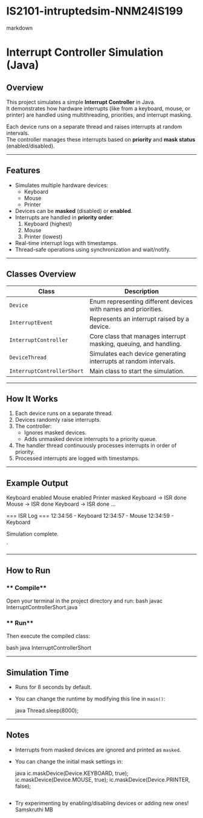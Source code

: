 # IS2101-intruptedsim-NNM24IS199
markdown
# Interrupt Controller Simulation (Java)

##  Overview
This project simulates a simple **Interrupt Controller** in Java.  
It demonstrates how hardware interrupts (like from a keyboard, mouse, or printer) are handled using multithreading, priorities, and interrupt masking.

Each device runs on a separate thread and raises interrupts at random intervals.  
The controller manages these interrupts based on **priority** and **mask status** (enabled/disabled).

---

##  Features
- Simulates multiple hardware devices:
  - Keyboard
  - Mouse
  - Printer
- Devices can be **masked** (disabled) or **enabled**.
- Interrupts are handled in **priority order**:
  1. Keyboard (highest)
  2. Mouse
  3. Printer (lowest)
- Real-time interrupt logs with timestamps.
- Thread-safe operations using synchronization and wait/notify.

---

##  Classes Overview

| Class | Description |
|--------|--------------|
| `Device` | Enum representing different devices with names and priorities. |
| `InterruptEvent` | Represents an interrupt raised by a device. |
| `InterruptController` | Core class that manages interrupt masking, queuing, and handling. |
| `DeviceThread` | Simulates each device generating interrupts at random intervals. |
| `InterruptControllerShort` | Main class to start the simulation. |

---

##  How It Works
1. Each device runs on a separate thread.
2. Devices randomly raise interrupts.
3. The controller:
   - Ignores masked devices.
   - Adds unmasked device interrupts to a priority queue.
4. The handler thread continuously processes interrupts in order of priority.
5. Processed interrupts are logged with timestamps.

---

##  Example Output



Keyboard enabled
Mouse enabled
Printer masked
Keyboard → ISR done
Mouse → ISR done
Keyboard → ISR done
...

=== ISR Log ===
12:34:56 - Keyboard
12:34:57 - Mouse
12:34:59 - Keyboard

Simulation complete.

`

---

##  How to Run

### ** Compile**
Open your terminal in the project directory and run:
bash
javac InterruptControllerShort.java
`

### ** Run**

Then execute the compiled class:

bash
java InterruptControllerShort


---

##  Simulation Time

* Runs for 8 seconds by default.
* You can change the runtime by modifying this line in `main()`:

  java
  Thread.sleep(8000);
  

---

##  Notes

* Interrupts from masked devices are ignored and printed as `masked`.
* You can change the initial mask settings in:

  java
  ic.maskDevice(Device.KEYBOARD, true);
  ic.maskDevice(Device.MOUSE, true);
  ic.maskDevice(Device.PRINTER, false);
  ```
* Try experimenting by enabling/disabling devices or adding new ones!
Samskruthi MB
